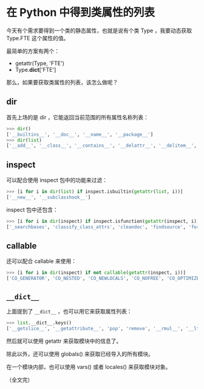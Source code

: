
# 在 Python 中得到类属性的列表


 今天有个需求要得到一个类的静态属性，也就是说有个类 Type ，我要动态获取 Type.FTE 这个属性的值。

最简单的方案有两个：

* getattr(Type, 'FTE')
* Type.__dict__['FTE']

那么，如果要获取类属性的列表，该怎么做呢？


## dir
首先上场的是 dir ，它能返回当前范围的所有属性名称列表：
```py
>>> dir()
['__builtins__', '__doc__', '__name__', '__package__']
>>> dir(list)
['__add__', '__class__', '__contains__', '__delattr__', '__delitem__', '__delslice__', '__doc__', '__eq__', '__format__', '__ge__', '__getattribute__', '__getitem__', '__getslice__', '__gt__', '__hash__', '__iadd__', '__imul__', '__init__', '__iter__', '__le__', '__len__', '__lt__', '__mul__', '__ne__', '__new__', '__reduce__', '__reduce_ex__', '__repr__', '__reversed__', '__rmul__', '__setattr__', '__setitem__', '__setslice__', '__sizeof__', '__str__', '__subclasshook__', 'append', 'count', 'extend', 'index', 'insert', 'pop', 'remove', 'reverse', 'sort']
```


## inspect
可以配合使用 inspect 包中的功能来过滤：
```py
>>> [i for i in dir(list) if inspect.isbuiltin(getattr(list, i))]
['__new__', '__subclasshook__']
```
inspect 包中还包含：
```py
>>> [i for i in dir(inspect) if inspect.isfunction(getattr(inspect, i))]
['_searchbases', 'classify_class_attrs', 'cleandoc', 'findsource', 'formatargspec', 'formatargvalues', 'getabsfile', 'getargs', 'getargspec', 'getargvalues', 'getblock', 'getcallargs', 'getclasstree', 'getcomments', 'getdoc', 'getfile', 'getframeinfo', 'getinnerframes', 'getlineno', 'getmembers', 'getmodule', 'getmoduleinfo', 'getmodulename', 'getmro', 'getouterframes', 'getsource', 'getsourcefile', 'getsourcelines', 'indentsize', 'isabstract', 'isbuiltin', 'isclass', 'iscode', 'isdatadescriptor', 'isframe', 'isfunction', 'isgenerator', 'isgeneratorfunction', 'isgetsetdescriptor', 'ismemberdescriptor', 'ismethod', 'ismethoddescriptor', 'ismodule', 'isroutine', 'istraceback', 'joinseq', 'namedtuple', 'stack', 'strseq', 'trace', 'walktree']
```


## callable
还可以配合 callable 来使用：
```py
>>> [i for i in dir(inspect) if not callable(getattr(inspect, i))]
['CO_GENERATOR', 'CO_NESTED', 'CO_NEWLOCALS', 'CO_NOFREE', 'CO_OPTIMIZED', 'CO_VARARGS', 'CO_VARKEYWORDS', 'TPFLAGS_IS_ABSTRACT', '__author__', '__builtins__', '__date__', '__doc__', '__file__', '__name__', '__package__', '_filesbymodname', 'dis', 'imp', 'linecache', 'modulesbyfile', 'os', 're', 'string', 'sys', 'tokenize', 'types']
```


## `__dict__`

上面提到了 `__dict__` ，也可以用它来获取属性列表：
```py
>>> list.__dict__.keys()
['__getslice__', '__getattribute__', 'pop', 'remove', '__rmul__', '__lt__', '__sizeof__', '__init__', 'count', 'index', '__delslice__', '__new__', '__contains__', 'append', '__doc__', '__len__', '__mul__', 'sort', '__ne__', '__getitem__', 'insert', '__setitem__', '__add__', '__gt__', '__eq__', 'reverse', 'extend', '__delitem__', '__reversed__', '__imul__', '__setslice__', '__iter__', '__iadd__', '__le__', '__repr__', '__hash__', '__ge__']
```

然后就可以使用 getattr 来获取模块中的信息了。

除此以外，还可以使用 globals() 来获取已经导入的所有模块。

在一个模块内部，也可以使用 vars() 或者 locales() 来获取模块对象。


（全文完） 